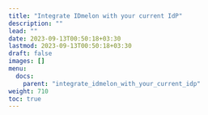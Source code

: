 ```yaml
---
title: "Integrate IDmelon with your current IdP"
description: ""
lead: ""
date: 2023-09-13T00:50:18+03:30
lastmod: 2023-09-13T00:50:18+03:30
draft: false
images: []
menu:
  docs:
    parent: "integrate_idmelon_with_your_current_idp"
weight: 710
toc: true
---
```

